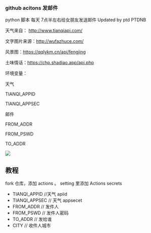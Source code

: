 ### github acitons 发邮件
python 脚本 每天 7点半左右给女朋友发送邮件
Updated by ptd
PTDNB

天气来自： http://www.tianqiapi.com/

文字图片来源：http://wufazhuce.com/

风景图：https://qqlykm.cn/api/fengjing

土味情话：https://chp.shadiao.app/api.php

环境变量：

天气

TIANQI_APPID

TIANQI_APPSEC

邮件

FROM_ADDR

FROM_PSWD

TO_ADDR

![](https://www.hualigs.cn/image/60b9d83a726fb.jpg)

## 教程
fork 仓库，添加 actions 。 setting 里添加 Actions secrets
- TIANQI_APPID //天气 apiid
- TIANQI_APPSEC // 天气 appsecet
- FROM_ADDR // 发件人
- FROM_PSWD // 发件人密码
- TO_ADDR // 发给谁
- CITY // 收件人城市

